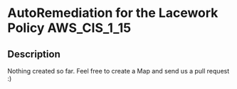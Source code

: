 # AutoRemediation for the Lacework Policy AWS_CIS_1_15

## Description
Nothing created so far. Feel free to create a Map and send us a pull request :)
